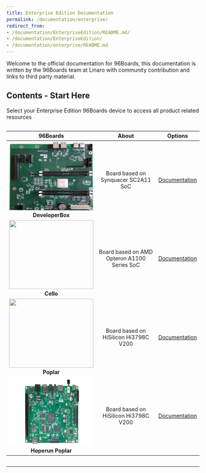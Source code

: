 ```yaml
---
title: Enterprise Edition Documentation
permalink: /documentation/enterprise/
redirect_from:
- /documentation/EnterpriseEdition/README.md/
- /documentation/EnterpriseEdition/
- /documentation/enterprise/README.md
---
```

Welcome to the official documentation for 96Boards, this documentation is written by the 96Boards team at Linaro with community contribution and links to third party material.

## Contents - Start Here

Select your Enterprise Edition 96Boards device to access all product related resources
<div style="overflow-x:scroll;" markdown="1">

| 96Boards                                | About                                       | Options                                       |
|:---------------------------------------:|:-------------------------------------------:|:---------------------------------------------:|
| <img src="developerbox/additional-docs/images/images-board/sd/developerbox-front-sd.png" data-canonical-src="developerbox/additional-docs/images/images-board/sd/developerbox-front-sd.png" width="220" height="180" /><br> **DeveloperBox** | Board based on Synquacer SC2A11 SoC                                           | [Documentation](developerbox/)<br>          |
| <img src="https://i.imgur.com/Od6HOwS.jpg" data-canonical-src="https://i.imgur.com/Od6HOwS.jpg" width="220" height="180" /><br> **Cello** | Board based on AMD Opteron A1100 Series SoC                                           | [Documentation](cello/)<br>          |
| <img src="poplar/additional-docs/images/images-board/sd/poplar-front-sd.png" data-canonical-src="poplar/additional-docs/images/images-board/sd/poplar-front-sd.png" width="220" height="180" /><br> **Poplar** | Board based on HiSilicon Hi3798C V200   | [Documentation](poplar/)<br>          |
| <img src="poplar-hoperun/additional-docs/images/images-board/sd/poplar-front-sd.png" data-canonical-src="poplar-hoperun/additional-docs/images/images-board/sd/poplar-front-sd.png" width="220" height="180" /><br> **Hoperun Poplar** | Board based on HiSilicon Hi3798C V200   | [Documentation](poplar-hoperun/)<br>          |

</div>

***
